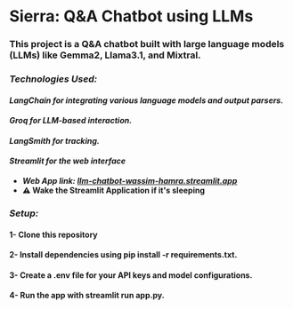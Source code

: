 # **Sierra: Q&A Chatbot using LLMs**

### This project is a Q&A chatbot built with large language models (LLMs) like Gemma2, Llama3.1, and Mixtral.


### ***Technologies Used:***

#### ***LangChain for integrating various language models and output parsers.***

#### ***Groq for LLM-based interaction.***

#### ***LangSmith for tracking.***

#### ***Streamlit for the web interface***
  *  ***Web App link: [llm-chatbot-wassim-hamra.streamlit.app](https://llm-chabot-wassim-hamra.streamlit.app/)***
  * **⚠️ Wake the Streamlit Application if it's sleeping**

### ***Setup:***

#### **1- Clone this repository**

#### **2- Install dependencies using pip install -r requirements.txt.**

#### **3- Create a .env file for your API keys and model configurations.**

#### **4- Run the app with streamlit run app.py.**